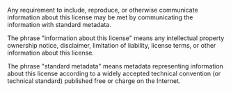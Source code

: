 Any requirement to include, reproduce, or otherwise communicate information about this license may be met by communicating the information with standard metadata.

The phrase "information about this license" means any intellectual property ownership notice, disclaimer, limitation of liability, license terms, or other information about this license.

The phrase "standard metadata" means metadata representing information about this license according to a widely accepted technical convention (or technical standard) published free or charge on the Internet.
